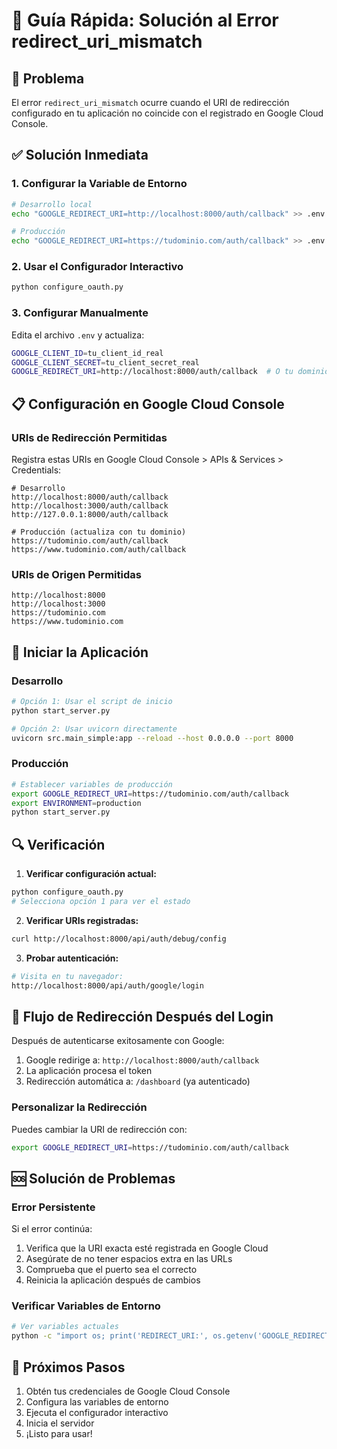 # 🚀 Guía Rápida: Solución al Error redirect_uri_mismatch

## 🚨 Problema
El error `redirect_uri_mismatch` ocurre cuando el URI de redirección configurado en tu aplicación no coincide con el registrado en Google Cloud Console.

## ✅ Solución Inmediata

### 1. Configurar la Variable de Entorno
```bash
# Desarrollo local
echo "GOOGLE_REDIRECT_URI=http://localhost:8000/auth/callback" >> .env

# Producción
echo "GOOGLE_REDIRECT_URI=https://tudominio.com/auth/callback" >> .env
```

### 2. Usar el Configurador Interactivo
```bash
python configure_oauth.py
```

### 3. Configurar Manualmente
Edita el archivo `.env` y actualiza:
```bash
GOOGLE_CLIENT_ID=tu_client_id_real
GOOGLE_CLIENT_SECRET=tu_client_secret_real
GOOGLE_REDIRECT_URI=http://localhost:8000/auth/callback  # O tu dominio en producción
```

## 📋 Configuración en Google Cloud Console

### URIs de Redirección Permitidas
Registra estas URIs en Google Cloud Console > APIs & Services > Credentials:

```
# Desarrollo
http://localhost:8000/auth/callback
http://localhost:3000/auth/callback
http://127.0.0.1:8000/auth/callback

# Producción (actualiza con tu dominio)
https://tudominio.com/auth/callback
https://www.tudominio.com/auth/callback
```

### URIs de Origen Permitidas
```
http://localhost:8000
http://localhost:3000
https://tudominio.com
https://www.tudominio.com
```

## 🎯 Iniciar la Aplicación

### Desarrollo
```bash
# Opción 1: Usar el script de inicio
python start_server.py

# Opción 2: Usar uvicorn directamente
uvicorn src.main_simple:app --reload --host 0.0.0.0 --port 8000
```

### Producción
```bash
# Establecer variables de producción
export GOOGLE_REDIRECT_URI=https://tudominio.com/auth/callback
export ENVIRONMENT=production
python start_server.py
```

## 🔍 Verificación

1. **Verificar configuración actual:**
```bash
python configure_oauth.py
# Selecciona opción 1 para ver el estado
```

2. **Verificar URIs registradas:**
```bash
curl http://localhost:8000/api/auth/debug/config
```

3. **Probar autenticación:**
```bash
# Visita en tu navegador:
http://localhost:8000/api/auth/google/login
```

## 🔄 Flujo de Redirección Después del Login

Después de autenticarse exitosamente con Google:

1. Google redirige a: `http://localhost:8000/auth/callback`
2. La aplicación procesa el token
3. Redirección automática a: `/dashboard` (ya autenticado)

### Personalizar la Redirección
Puedes cambiar la URI de redirección con:
```bash
export GOOGLE_REDIRECT_URI=https://tudominio.com/auth/callback
```

## 🆘 Solución de Problemas

### Error Persistente
Si el error continúa:
1. Verifica que la URI exacta esté registrada en Google Cloud
2. Asegúrate de no tener espacios extra en las URLs
3. Comprueba que el puerto sea el correcto
4. Reinicia la aplicación después de cambios

### Verificar Variables de Entorno
```bash
# Ver variables actuales
python -c "import os; print('REDIRECT_URI:', os.getenv('GOOGLE_REDIRECT_URI'))"
```

## 🚀 Próximos Pasos
1. Obtén tus credenciales de Google Cloud Console
2. Configura las variables de entorno
3. Ejecuta el configurador interactivo
4. Inicia el servidor
5. ¡Listo para usar!